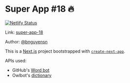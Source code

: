 # Super App #18 🔥

[![Netlify Status](https://api.netlify.com/api/v1/badges/ec443177-2ccb-481d-932e-6c6d1e9efc57/deploy-status)](https://app.netlify.com/sites/super-app-18/deploys)

Link: [super-app-18](https://super-app-18.netlify.com)

Author: [@bnguyensn](https://twitter.com/bnguyensn)

This is a [Next.js](https://nextjs.org/) project bootstrapped with [`create-next-app`](https://github.com/vercel/next.js/tree/canary/packages/create-next-app).

APIs used:
- GitHub's [Word bot](https://noopschallenge.com/challenges/wordbot)
- Owlbot's [dictionary](https://owlbot.info)
